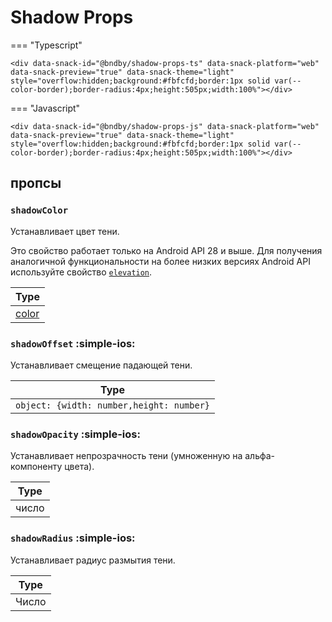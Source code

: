 # Shadow Props

=== "Typescript"

    <div data-snack-id="@bndby/shadow-props-ts" data-snack-platform="web" data-snack-preview="true" data-snack-theme="light" style="overflow:hidden;background:#fbfcfd;border:1px solid var(--color-border);border-radius:4px;height:505px;width:100%"></div>

=== "Javascript"

    <div data-snack-id="@bndby/shadow-props-js" data-snack-platform="web" data-snack-preview="true" data-snack-theme="light" style="overflow:hidden;background:#fbfcfd;border:1px solid var(--color-border);border-radius:4px;height:505px;width:100%"></div>

## пропсы

### `shadowColor`

Устанавливает цвет тени.

Это свойство работает только на Android API 28 и выше. Для получения аналогичной функциональности на более низких версиях Android API используйте свойство [`elevation`](view-style-props.md#elevation-android).

| Type                         |
| ---------------------------- |
| [color](../guides/colors.md) |

### `shadowOffset` :simple-ios:

Устанавливает смещение падающей тени.

| Type                                     |
| ---------------------------------------- |
| `object: {width: number,height: number}` |

### `shadowOpacity` :simple-ios:

Устанавливает непрозрачность тени (умноженную на альфа-компоненту цвета).

| Type  |
| ----- |
| число |

### `shadowRadius` :simple-ios:

Устанавливает радиус размытия тени.

| Type  |
| ----- |
| Число |
